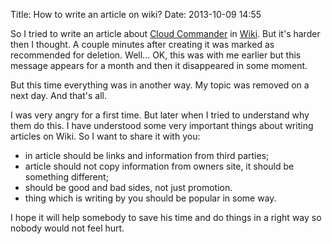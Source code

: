 Title: How to write an article on wiki?
Date: 2013-10-09 14:55 

So I tried to write an article about [Cloud Commander](http://cloudcmd.io "Cloud Commander") in [Wiki](http://wikipedia.org "Wiki"). But it's harder then I thought. A couple minutes after creating it was marked  as recommended for deletion. Well... OK, this was with me earlier but this message appears for a month and then it disappeared in some moment. 

But this time everything was in another way. My topic was removed on a next day. And that's all.

I was very angry for a first time. But later when I tried to understand why them do this. I have understood some very important things about writing articles on Wiki. So I want to share it with you:

- in article should be links and information from third parties;
- article should not copy information from owners site, it should be something different;
- should be good and bad sides, not just promotion.
- thing which is writing by you should be popular in some way.

I hope it will help somebody to save his time and do things in a right way so nobody would not feel hurt.